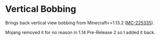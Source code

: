# Vertical Bobbing
Brings back vertical view bobbing from Minecraft&lt;=1.13.2 ([MC-225335](https://bugs.mojang.com/browse/MC-225335)).

Mojang removed it for no reason in 1.14 Pre-Release 2 so I added it back.
